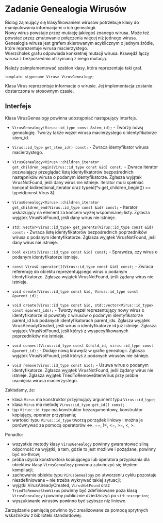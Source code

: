 # Zadanie Genealogia Wirusów 

Biolog zajmujący się klasyfikowaniem wirusów potrzebuje klasy do
manipulowania informacjami o ich genealogii.  
Nowy wirus powstaje przez mutację jakiegoś znanego wirusa. Może też powstać przez zmutowanie
połączenia więcej niż jednego wirusa.  
Genealogia wirusa jest grafem skierowanym acyklicznym o jednym źródle, które reprezentuje wirusa
macierzystego.  
Wierzchołek grafu odpowiada konkretnej mutacji wirusa.
Krawędź łączy wirusa z bezpośrednio otrzymaną z niego mutacją.

Należy zaimplementować szablon klasy, która reprezentuje taki graf.

`template <typename Virus> VirusGenealogy;`

Klasa Virus reprezentuje informacje o wirusie. Jej implementacja
zostanie dostarczona w stosownym czasie.

## Interfejs

Klasa VirusGenealogy powinna udostępniać następujący interfejs.

* `VirusGenealogy(Virus::id_type const &stem_id);` - Tworzy nową genealogię. Tworzy także węzeł wirusa macierzystego o identyfikatorze stem_id.  

* `Virus::id_type get_stem_id() const;` - Zwraca identyfikator wirusa macierzystego.

* `VirusGenealogy<Virus>::children_iterator get_children_begin(Virus::id_type const &id) const;` - Zwraca iterator pozwalający przeglądać listę identyfikatorów bezpośrednich następników wirusa o podanym identyfikatorze. Zgłasza wyjątek VirusNotFound, jeśli dany wirus nie istnieje. Iterator musi spełniać koncept bidirectional_iterator oraz typeid(*v.get_children_begin()) == typeid(const Virus &).


* `VirusGenealogy<Virus>::children_iterator get_children_end(Virus::id_type const &id) const;` - Iterator wskazujący na element za końcem wyżej wspomnianej listy. Zgłasza wyjątek VirusNotFound, jeśli dany wirus nie istnieje.  

* `std::vector<Virus::id_type> get_parents(Virus::id_type const &id) const;` - Zwraca listę identyfikatorów bezpośrednich poprzedników wirusa o podanym identyfikatorze. Zgłasza wyjątek VirusNotFound, jeśli dany wirus nie istnieje.

* `bool exists(Virus::id_type const &id) const;` - Sprawdza, czy wirus o podanym identyfikatorze istnieje.

* `const Virus& operator[](Virus::id_type const &id) const;` - Zwraca referencję do obiektu reprezentującego wirus o podanym identyfikatorze. Zgłasza wyjątek VirusNotFound, jeśli żądany wirus nie istnieje.  


* `void create(Virus::id_type const &id, Virus::id_type const &parent_id);`  
* `void create(Virus::id_type const &id, std::vector<Virus::id_type> const &parent_ids);` - Tworzy węzeł reprezentujący nowy wirus o identyfikatorze id powstały z wirusów o podanym identyfikatorze parent_id lub podanych identyfikatorach parent_ids. Zgłasza wyjątek VirusAlreadyCreated, jeśli wirus o identyfikatorze id już istnieje. Zgłasza wyjątek VirusNotFound, jeśli któryś z wyspecyfikowanych poprzedników nie istnieje.  

* `void connect(Virus::id_type const &child_id, virus::id_type const &parent_id);` - Dodaje nową krawędź w grafie genealogii. Zgłasza wyjątek VirusNotFound, jeśli któryś z podanych wirusów nie istnieje.

* `void remove(Virus::id_type const &id);` - Usuwa wirus o podanym identyfikatorze. Zgłasza wyjątek VirusNotFound, jeśli żądany wirus nie istnieje. Zgłasza wyjątek TriedToRemoveStemVirus przy próbie usunięcia wirusa macierzystego.

Zakładamy, że:
* klasa `Virus` ma konstruktor przyjmujący argument typu `Virus::id_type`;
* klasa `Virus` ma metodę `Virus::id_type get_id() const;`
* typ `Virus::id_type` ma konstruktor bezargumentowy, konstruktor
  kopiujący, operator przypisania;
* wartości typu `Virus::id_type` tworzą porządek liniowy i można je
  porównywać za pomocą operatorów <=>, ==, !=, <=, >=, <, >.

Ponadto:
* wszystkie metody klasy `VirusGenealogy` powinny gwarantować silną odporność
  na wyjątki, a tam, gdzie to jest możliwe i pożądane, powinny być no-throw;
* próba użycia konstruktora kopiującego lub operatora przypisania dla
  obiektów klasy `VirusGenealogy` powinna zakończyć się błędem kompilacji;
* zachowanie obiektu typu `VirusGenealogy` po utworzeniu cyklu pozostaje
  niezdefiniowane – nie trzeba wykrywać takiej sytuacji;
* wyjątki VirusAlreadyCreated, `VirusNotFound` oraz `TriedToRemoveStemVirus`
  powinny być zdefiniowane poza klasą `VirusGenealogy` i powinny publicznie
  dziedziczyć po `std::exception`;
* wyszukiwanie wirusów powinno być szybsze niż liniowe.

Zarządzanie pamięcią powinno być zrealizowane za pomocą sprytnych wskaźników
z biblioteki standardowej.